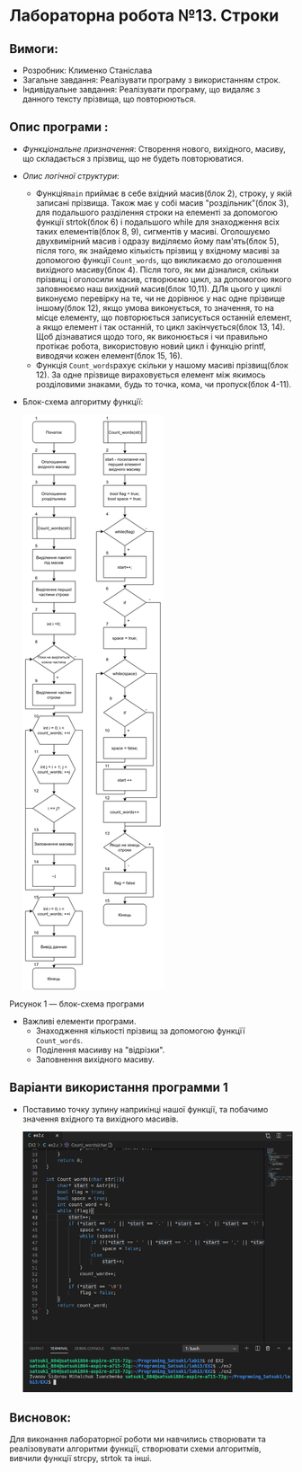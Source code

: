 ﻿# Лабораторна робота №13. Строки
## Вимоги:
-   Розробник: Клименко Станіслава
-   Загальне завдання: Реалізувати програму з використанням строк.
- Індивідуальне завдання: Реалізувати програму, що видаляє з данного тексту прізвища, що повторюються.

 ## Опис програми :

 - *Функціональне призначення*:  Створення нового, вихідного, масиву, що складається з прізвищ, що не будеть повторюватися.

 - *Опис логічної структури*:
    - Функція``main`` приймає в себе вхідний масив(блок 2), строку, у якій записані прізвища. Також має у собі масив "роздільник"(блок 3), для подальшого разділення строки на елементі за допомогою функції strtok(блок 6) і подальшого while для знаходження всіх таких елементів(блок 8, 9), сигментів у масиві. Оголошуємо двухвимірний масив і одразу виділяємо йому пам'ять(блок 5), після того, як знайдемо кількість прізвищ у вхідному масиві за допомогою функції ``Count_words``, що викликаємо до оголошення вихідного масиву(блок 4). Після того, як ми дізналися, скільки прізвищ і оголосили масив, створюємо цикл, за допомогою якого заповнюємо наш вихідний масив(блок 10,11).
    ДЛя цього у циклі виконуємо перевірку на те, чи не дорівнює у нас одне прізвище іншому(блок 12), якщо умова виконується, то значення, то на місце елементу, що повторюється записується останній елемент, а якщо елемент і так останній, то цикл закінчується(блок 13, 14).
    Щоб дізнаватися щодо того, як виконюється і чи правильно протікає робота, використовую новий цикл і функцію printf, виводячи кожен елемент(блок 15, 16).
    - Функція ``Count_words``рахує скільки у нашому масиві прізвищ(блок 12). За одне прізвище вираховується елемент між якимось розділовими знаками, будь то точка, кома, чи пропуск(блок 4-11).

 - Блок-схема алгоритму функції:

     ![enter image description here](asses/lab13.png)

Рисунок 1 — блок-схема програми
- Важливі елементи програми.
    * Знаходження кількості прізвищ за допомогою функцїї ``Count_words``.
    * Поділення масииву на "відрізки".
    * Заповнення вихідного масиву.

## Варіанти використання программи 1
- Поставимо точку зупину наприкінці нашої функції, та побачимо значення вхідного та вихідного масивів.

    ![enter image description here](asses/1lab13.png)

## Висновок:
Для виконання лабораторної роботи ми навчились створювати та реалізовувати алгоритми функції, створювати схеми алгоритмів, вивчили функції strcpy, strtok та інші.
